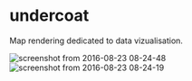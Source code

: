 # undercoat

Map rendering dedicated to data vizualisation.


![screenshot from 2016-08-23 08-24-48](https://cloud.githubusercontent.com/assets/146023/17882174/096ea946-690b-11e6-8ef4-5ea5465c8758.png)
![screenshot from 2016-08-23 08-24-19](https://cloud.githubusercontent.com/assets/146023/17882176/09913c9a-690b-11e6-8b6d-564e17a9daa7.png)
